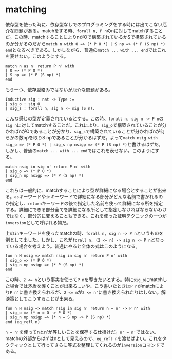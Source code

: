 # matching

依存型を使った時に、依存型なしでのプログラミングをする時には出てこない厄介な問題がある。matchをする時、`forall n, P n`のnに対してmatchすることだ。この時、matchすることによりnがOで構築されているかSで構築されているのか分かるのだから`match n with O => (* P O *) | S np => (* P (S np) *) end`となるべきである。しかしながら、普通の`match ... with ... end`ではこれを表せない。このようにする。

```coq
match n as n' return P n' with
| O => (* P O *)
| S np => (* P (S np) *)
end
```

もう一つ、依存型絡みではないが厄介な問題がある。

```coq
Inductive sig : nat -> Type :=
| sig_o : sig O
| sig_s : forall n, sig n -> sig (S n).
```

こんな感じの型が定義されているとする。この時、`forall n, sig n -> P n`の`sig n`に対してmatchすることだ。これにより、`sig_o`で構築されていることが分かればnがOであることが分かり、`sig_s`で構築されていることが分かればnが何らかの数npを取りS npであることが分かるはずだ。よって`match nsig with sig_o => (* P O *) | sig_s np nsigp => (* P (S np) *)`と書けるはずだ。しかし、普通の`match ... with ... end`ではこれを表せない。このようにする。

```coq
match nsig in sig n' return P n' with
| sig_o => (* P O *)
| sig_n np nsigp => (* P (S np) *)
end
```

これらは一般的に、matchすることにより型が詳細になる場合とすることが出来る。`as`キーワードや`in`キーワードで詳細になる部分がどんな名前で書かれるのか指定し、`return`キーワードの後で指定した名前を使って詳細になる所を指定する。詳細にできる部分全てを詳細になる所として指定しなければならないわけではなく、部分的に変えることもできる。これを使った証明テクニックの一つが`inversion`として呼ばれる物だ。

上の`in`キーワードを使ったmatchの時、`forall n, sig n -> P n`というものを例として出した。しかし、これが`forall n, (2 <= n) -> sig n -> P n`となっている場合を考えよう。普通にやると全体の式はこのようになる。

```coq
fun n H nsig => match nsig in sig n' return P n' with
| sig_o => (* P O *)
| sig_n np nsigp => (* P (S np) *)
end
```

この時、`2 <= n`という事実を使って`P n`を導きたいとする。特に`sig_o`にmatchした場合では矛盾を導くことが出来る...いや、こう書いたときは`P n`がmatchにより`P n'`に書き換えられるが、`2 <= n`が`2 <= n'`に書き換えられたりはしない。解決策としてこうすることが出来る。

```coq
fun n H nsig => match nsig in sig n' return n = n' -> P n' with
| sig_o => (* n = O -> P O *)
| sig_n np nsigp => (* n = S np -> P (S np) *)
end (eq_refl n)
```

`n = n'`を使ってnとn'が等しいことを保存する仕掛けだ。`n' = n'`ではない。matchの外部からはn'はnとして見えるので、`eq_refl n`を渡せばよい。これをタクティックとして行ってさらに等式を整理してくれるのが`inversion`コマンドである。
